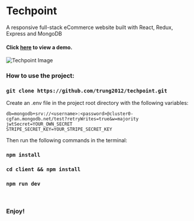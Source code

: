 # Techpoint
A responsive full-stack eCommerce website built with React, Redux, Express and MongoDB

#### Click [here](http://techpointco.herokuapp.com) to view a demo.

![Techpoint Image](https://i.ibb.co/cvZBRPg/techpoint.jpg)

### How to use the project: 

### `git clone https://github.com/trung2012/techpoint.git`

Create an .env file in the project root directory with the following variables:

```
db=mongodb+srv://<username>:<password>@cluster0-cgfan.mongodb.net/test?retryWrites=true&w=majority
jwtSecret=YOUR_OWN_SECRET
STRIPE_SECRET_KEY=YOUR_STRIPE_SECRET_KEY
```

Then run the following commands in the terminal: 

### `npm install`
### `cd client && npm install`
### `npm run dev`
<br/>

### Enjoy!

